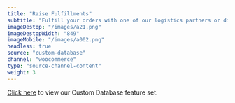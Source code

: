 ```yaml
---
title: "Raise Fulfillments"
subtitle: "Fulfill your orders with one of our logistics partners or directly in your WMS (Warehouse Management System)."
imageDestop: "/images/a21.png"
imageDestopWidth: "849"
imageMobile: "/images/a002.png"
headless: true
source: "custom-database"
channel: "woocommerce"
type: "source-channel-content"
weight: 3
---
```



[Click here](/help/features/custom-database/ "Custom Database Features") to view our Custom Database feature set.